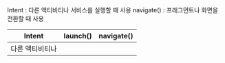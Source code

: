 Intent : 다른 액티비티나 서비스를 실행할 때 사용
navigate() : 프래그먼트나 화면을 전환할 때 사용 


| Intent    | launch() | navigate() |
| --------- | -------- | ---------- |
| 다른 액티비티나  |          |            |
